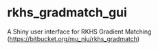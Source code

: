 # rkhs_gradmatch_gui
A Shiny user interface for RKHS Gradient Matching (https://bitbucket.org/mu_niu/rkhs_gradmatch)
